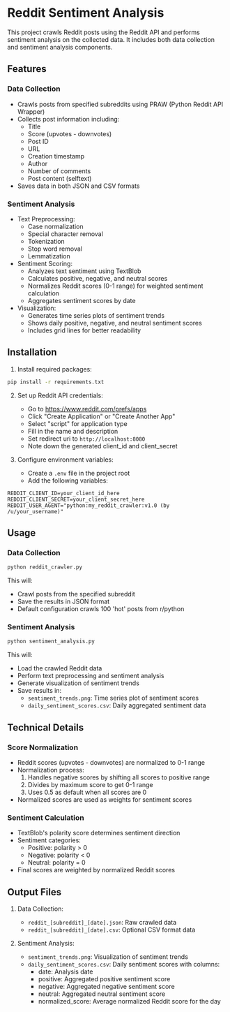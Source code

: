 # Reddit Sentiment Analysis

This project crawls Reddit posts using the Reddit API and performs sentiment analysis on the collected data. It includes both data collection and sentiment analysis components.

## Features

### Data Collection
- Crawls posts from specified subreddits using PRAW (Python Reddit API Wrapper)
- Collects post information including:
  - Title
  - Score (upvotes - downvotes)
  - Post ID
  - URL
  - Creation timestamp
  - Author
  - Number of comments
  - Post content (selftext)
- Saves data in both JSON and CSV formats

### Sentiment Analysis
- Text Preprocessing:
  - Case normalization
  - Special character removal
  - Tokenization
  - Stop word removal
  - Lemmatization
- Sentiment Scoring:
  - Analyzes text sentiment using TextBlob
  - Calculates positive, negative, and neutral scores
  - Normalizes Reddit scores (0-1 range) for weighted sentiment calculation
  - Aggregates sentiment scores by date
- Visualization:
  - Generates time series plots of sentiment trends
  - Shows daily positive, negative, and neutral sentiment scores
  - Includes grid lines for better readability

## Installation

1. Install required packages:
```bash
pip install -r requirements.txt
```

2. Set up Reddit API credentials:
   - Go to https://www.reddit.com/prefs/apps
   - Click "Create Application" or "Create Another App"
   - Select "script" for application type
   - Fill in the name and description
   - Set redirect uri to `http://localhost:8080`
   - Note down the generated client_id and client_secret

3. Configure environment variables:
   - Create a `.env` file in the project root
   - Add the following variables:
```
REDDIT_CLIENT_ID=your_client_id_here
REDDIT_CLIENT_SECRET=your_client_secret_here
REDDIT_USER_AGENT="python:my_reddit_crawler:v1.0 (by /u/your_username)"
```

## Usage

### Data Collection
```bash
python reddit_crawler.py
```
This will:
- Crawl posts from the specified subreddit
- Save the results in JSON format
- Default configuration crawls 100 'hot' posts from r/python

### Sentiment Analysis
```bash
python sentiment_analysis.py
```
This will:
- Load the crawled Reddit data
- Perform text preprocessing and sentiment analysis
- Generate visualization of sentiment trends
- Save results in:
  - `sentiment_trends.png`: Time series plot of sentiment scores
  - `daily_sentiment_scores.csv`: Daily aggregated sentiment data

## Technical Details

### Score Normalization
- Reddit scores (upvotes - downvotes) are normalized to 0-1 range
- Normalization process:
  1. Handles negative scores by shifting all scores to positive range
  2. Divides by maximum score to get 0-1 range
  3. Uses 0.5 as default when all scores are 0
- Normalized scores are used as weights for sentiment scores

### Sentiment Calculation
- TextBlob's polarity score determines sentiment direction
- Sentiment categories:
  - Positive: polarity > 0
  - Negative: polarity < 0
  - Neutral: polarity = 0
- Final scores are weighted by normalized Reddit scores

## Output Files

1. Data Collection:
   - `reddit_[subreddit]_[date].json`: Raw crawled data
   - `reddit_[subreddit]_[date].csv`: Optional CSV format data

2. Sentiment Analysis:
   - `sentiment_trends.png`: Visualization of sentiment trends
   - `daily_sentiment_scores.csv`: Daily sentiment scores with columns:
     - date: Analysis date
     - positive: Aggregated positive sentiment score
     - negative: Aggregated negative sentiment score
     - neutral: Aggregated neutral sentiment score
     - normalized_score: Average normalized Reddit score for the day 